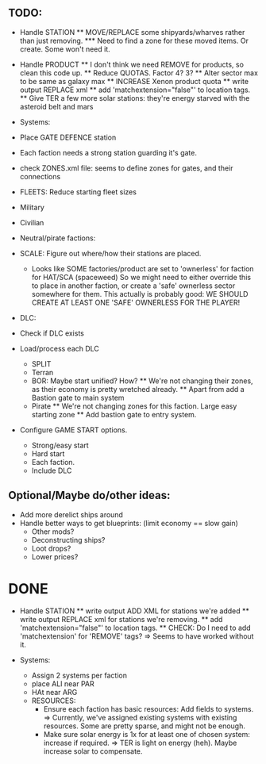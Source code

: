 ## TODO:
 * Handle STATION
   ** MOVE/REPLACE some shipyards/wharves rather than just removing.
   *** Need to find a zone for these moved items. Or create. Some won't need it.
   
 * Handle PRODUCT
   ** I don't think we need REMOVE for products, so clean this code up.
   ** Reduce QUOTAS. Factor 4? 3?
   ** Alter sector max to be same as galaxy max
   ** INCREASE Xenon product quota
   ** write output REPLACE xml
   ** add 'matchextension="false"' to location tags.
   ** Give TER a few more solar stations: they're energy starved with the asteroid belt and mars

 * Systems:
  * Place GATE DEFENCE station
   * Each faction needs a strong station guarding it's gate.
   * check ZONES.xml file: seems to define zones for gates, and their connections
  * FLEETS: Reduce starting fleet sizes
   * Military
   * Civilian
  * Neutral/pirate factions:
   * SCALE: Figure out where/how their stations are placed.
     * Looks like SOME factories/product are set to 'ownerless' for faction for HAT/SCA (spaceweed)
        So we might need to either override this to place in another faction, or create a 'safe'
        ownerless sector somewhere for them.
        This actually is probably good: 
        WE SHOULD CREATE AT LEAST ONE 'SAFE' OWNERLESS FOR THE PLAYER!

 * DLC:
  * Check if DLC exists
  * Load/process each DLC
    * SPLIT
    * Terran
    * BOR: Maybe start unified? How?
      ** We're not changing their zones, as their economy is pretty wretched already.
      ** Apart from add a Bastion gate to main system
    * Pirate
      ** We're not changing zones for this faction. Large easy starting zone
      ** Add bastion gate to entry system.

* Configure GAME START options.
  * Strong/easy start
  * Hard start
  * Each faction.
  * Include DLC

## Optional/Maybe do/other ideas:
  * Add more derelict ships around
  * Handle better ways to get blueprints: (limit economy == slow gain)
    * Other mods?
    * Deconstructing ships?
    * Loot drops?
    * Lower prices?

# DONE
 * Handle STATION
   ** write output ADD XML for stations we're added
   ** write output REPLACE xml for stations we're removing.
   ** add 'matchextension="false"' to location tags.
   ** CHECK: Do I need to add 'matchextension' for 'REMOVE' tags?
      => Seems to have worked without it.

 * Systems:
    * Assign 2 systems per faction
     * place ALI near PAR
     * HAt near ARG
   * RESOURCES:
     * Ensure each faction has basic resources: Add fields to systems.
        => Currently, we've assigned existing systems with existing resources. Some are pretty sparse, and might not be enough.
     * Make sure solar energy is 1x for at least one of chosen system: increase if required.
        => TER is light on energy (heh). Maybe increase solar to compensate.

